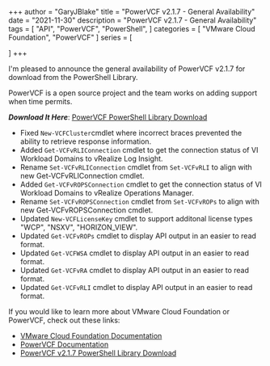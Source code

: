 +++
author = "GaryJBlake"
title = "PowerVCF v2.1.7 - General Availability"
date = "2021-11-30"
description = "PowerVCF v2.1.7 - General Availability"
tags = [
    "API",
    "PowerVCF",
    "PowerShell",
]
categories = [
    "VMware Cloud Foundation",
    "PowerVCF"
]
series = [

]
+++

I'm pleased to announce the general availability of PowerVCF v2.1.7 for download from the PowerShell Library.

PowerVCF is a open source project and the team works on adding support when time permits.

***Download It Here***: [PowerVCF PowerShell Library Download](https://www.powershellgallery.com/packages/PowerVCF)

- Fixed `New-VCFCluster`cmdlet where incorrect braces prevented the ability to retrieve response information.
- Added `Get-VCFvRLIConnection` cmdlet to get the connection status of VI Workload Domains to vRealize Log Insight.
- Rename `Set-VCFvRLIConnection` cmdlet from `Set-VCFvRLI` to align with new Get-VCFvRLIConnection cmdlet.
- Added `Get-VCFvROPSConnection` cmdlet to get the connection status of VI Workload Domains to vRealize Operations Manager.
- Rename `Set-VCFvROPSConnection` cmdlet from `Set-VCFvROPs` to align with new Get-VCFvROPSConnection cmdlet.
- Updated `New-VCFLicenseKey` cmdlet to support additonal license types "WCP", "NSXV", "HORIZON_VIEW".
- Updated `Get-VCFvROPs` cmdlet to display API output in an easier to read format.
- Updated `Get-VCFWSA` cmdlet to display API output in an easier to read format.
- Updated `Get-VCFvRA` cmdlet to display API output in an easier to read format.
- Updated `Get-VCFvRLI` cmdlet to display API output in an easier to read format.

If you would like to learn more about VMware Cloud Foundation or PowerVCF, check out these links:

- [VMware Cloud Foundation Documentation](https://docs.vmware.com/en/VMware-Cloud-Foundation)
- [PowerVCF Documentation](https://powervcf.readthedocs.io/en/latest/)
- [PowerVCF v2.1.7 PowerShell Library Download](https://www.powershellgallery.com/packages/PowerVCF/2.1.7)